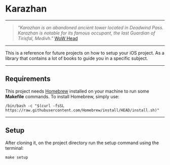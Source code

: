 # Karazhan

---
>*"Karazhan is an abandoned ancient tower located in Deadwind Pass. Karazhan is notable for its famous occupant, the last Guardian of Tirisfal, Medivh."* [WoW Head](https://www.wowhead.com/karazhan)
---

This is a reference for future projects on how to setup your iOS project. As a library that contains a lot of books to guide you in a specific subject.

---
## Requirements

This project needs [Homebrew](https://brew.sh/) installed on your machine to run some **Makefile** commands. To install Homebrew, simply use:

```
/bin/bash -c "$(curl -fsSL https://raw.githubusercontent.com/Homebrew/install/HEAD/install.sh)"
```

---
## Setup

After cloning it, on the project directory run the setup command using the terminal:

```
make setup
```